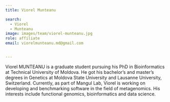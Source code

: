 ```yaml
---
title: Viorel Munteanu

search:
  - Viorel
  - Munteanu
image: images/team/viorel-munteanu.jpg
role: affiliate
email: viorelmunteanu.md@gmail.com


---
```


Viorel MUNTEANU is a graduate student pursuing his PhD in Bioinformatics at Technical University of Moldova. He got his bachelor’s and master’s degrees in Genetics at Moldova State University and Lausanne University, Switzerland. Currently, as part of Mangul Lab, Viorel is working on developing and benchmarking software in the field of metagenomics. His interests include functional genomics, bioinformatics and data science.
